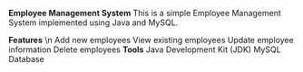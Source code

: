 **Employee Management System**
This is a simple Employee Management System implemented using Java and MySQL.

**Features** \n
Add new employees
View existing employees
Update employee information
Delete employees
**Tools**
Java Development Kit (JDK)
MySQL Database
